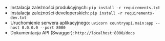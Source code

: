 - Instalacja zależności produkcyjnych: `pip install -r requirements.txt`
- Instalacja zależności developerskich: `pip install -r requirements-dev.txt`
- Uruchomienie serwera aplikacyjnego: `uvicorn countryapi.main:app --host 0.0.0.0 --port 8000`
- Dokumentacja API (Swagger): `http://localhost:8000/docs`